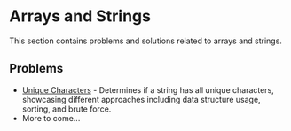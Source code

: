 # Arrays and Strings

This section contains problems and solutions related to arrays and strings.

## Problems

- [Unique Characters](unique_characters.py) - Determines if a string has all unique characters, showcasing different approaches including data structure usage, sorting, and brute force.
- More to come...